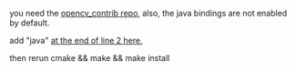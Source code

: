 you need the [opencv_contrib repo](https://github.com/Itseez/opencv_contrib), also, the java bindings are not enabled by default.

add "java" [at the end of line 2 here](https://github.com/Itseez/opencv_contrib/blob/master/modules/face/CMakeLists.txt#L2),

then rerun cmake && make && make install
